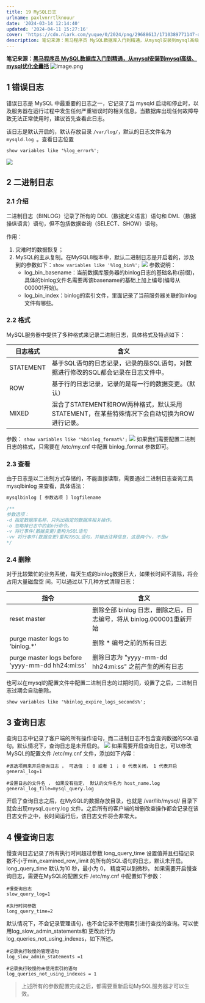 ```yaml
---
title: 19 MySQL日志
urlname: paxlvnrrtlknouur
date: '2024-03-14 12:14:40'
updated: '2024-04-11 15:27:16'
cover: 'https://cdn.nlark.com/yuque/0/2024/png/29688613/1710389771147-d2aed234-884b-4a41-a3e5-75299d64881a.png'
description: 笔记来源：黑马程序员 MySQL数据库入门到精通，从mysql安装到mysql高级、mysql优化全囊括1 错误日志错误日志是 MySQL 中最重要的日志之一，它记录了当 mysqld 启动和停止时，以及服务器在运行过程中发生任何严重错误时的相关信息。当数据库出现任何故障导致无法正常使用时，建...
---
```

**笔记来源：**[**黑马程序员 MySQL数据库入门到精通，从mysql安装到mysql高级、mysql优化全囊括**](https://www.bilibili.com/video/BV1Kr4y1i7ru/?spm_id_from=333.337.search-card.all.click&vd_source=e8046ccbdc793e09a75eb61fe8e84a30)
![image.png](https://raw.githubusercontent.com/choodsire666/blog-img/main/c1e504b3ddf0f05402192f8fcf546079.png)

## 1 错误日志
错误日志是 MySQL 中最重要的日志之一，它记录了当 mysqld 启动和停止时，以及服务器在运行过程中发生任何严重错误时的相关信息。当数据库出现任何故障导致无法正常使用时，建议首先查看此日志。

该日志是默认开启的，默认存放目录 `/var/log/`，默认的日志文件名为 `mysqld.log `。查看日志位置
```plsql
show variables like '%log_error%';
```

![](https://raw.githubusercontent.com/choodsire666/blog-img/main/5cfc22d19101872a7c55ec7d922505f4.png)
## 2 二进制日志
### 2.1 介绍
二进制日志（BINLOG）记录了所有的 DDL（数据定义语言）语句和 DML（数据操纵语言）语句，但不包括数据查询（SELECT、SHOW）语句。

作用：

1. 灾难时的数据恢复；
2. MySQL的主从复制。在MySQL8版本中，默认二进制日志是开启着的，涉及到的参数如下：`show variables like '%log_bin%';`
![](https://raw.githubusercontent.com/choodsire666/blog-img/main/cd2241d00bbd3715d155479da485ee75.png)
参数说明：
   - log_bin_basename：当前数据库服务器的binlog日志的基础名称(前缀)，具体的binlog文件名需要再该basename的基础上加上编号(编号从000001开始)。
   - log_bin_index：binlog的索引文件，里面记录了当前服务器关联的binlog文件有哪些。
### 2.2 格式
MySQL服务器中提供了多种格式来记录二进制日志，具体格式及特点如下：

| 日志格式 | 含义 |
| --- | --- |
| STATEMENT | 基于SQL语句的日志记录，记录的是SQL语句，对数据进行修改的SQL都会记录在日志文件中。 |
| ROW | 基于行的日志记录，记录的是每一行的数据变更。（默认） |
| MIXED | 混合了STATEMENT和ROW两种格式，默认采用STATEMENT，在某些特殊情况下会自动切换为ROW进行记录。 |

参数：
`show variables like '%binlog_format%';`
![](https://raw.githubusercontent.com/choodsire666/blog-img/main/5ba124a715b287c0aae34c0eabea3acb.png)
如果我们需要配置二进制日志的格式，只需要在 /etc/my.cnf 中配置 binlog_format 参数即可。
### 2.3 查看
由于日志是以二进制方式存储的，不能直接读取，需要通过二进制日志查询工具 mysqlbinlog 来查看，具体语法：
```sql
mysqlbinlog [ 参数选项 ] logfilename 

/**
参数选项： 
-d 指定数据库名称，只列出指定的数据库相关操作。 
-o 忽略掉日志中的前n行命令。 
-v 将行事件(数据变更)重构为SQL语句 
-vv 将行事件(数据变更)重构为SQL语句，并输出注释信息，这是两个v，不是w
*/
```
### 2.4 删除
对于比较繁忙的业务系统，每天生成的binlog数据巨大，如果长时间不清除，将会占用大量磁盘空
间。可以通过以下几种方式清理日志：

| 指令 | 含义 |
| --- | --- |
| reset master | 删除全部 binlog 日志，删除之后，日志编号，将从 binlog.000001重新开始 |
| purge master logs to 'binlog.*' | 删除 * 编号之前的所有日志 |
| purge master logs before 'yyyy-mm-dd hh24:mi:ss' | 删除日志为 "yyyy-mm-dd hh24:mi:ss" 之前产生的所有日志 |

也可以在mysql的配置文件中配置二进制日志的过期时间，设置了之后，二进制日志过期会自动删除。
```plsql
show variables like '%binlog_expire_logs_seconds%';
```
## 3 查询日志
查询日志中记录了客户端的所有操作语句，而二进制日志不包含查询数据的SQL语句。默认情况下，查询日志是未开启的。
![](https://raw.githubusercontent.com/choodsire666/blog-img/main/a4a215388c19bf9db7b0848a58c0c255.png)
如果需要开启查询日志，可以修改MySQL的配置文件 /etc/my.cnf 文件，添加如下内容：
```properties
#该选项用来开启查询日志 ， 可选值 ： 0 或者 1 ； 0 代表关闭， 1 代表开启 
general_log=1 

#设置日志的文件名 ， 如果没有指定， 默认的文件名为 host_name.log 
general_log_file=mysql_query.log
```
开启了查询日志之后，在MySQL的数据存放目录，也就是 /var/lib/mysql/ 目录下就会出现mysql_query.log 文件。之后所有的客户端的增删改查操作都会记录在该日志文件之中，长时间运行后，该日志文件将会非常大。
## 4 慢查询日志
慢查询日志记录了所有执行时间超过参数 long_query_time 设置值并且扫描记录数不小于min_examined_row_limit 的所有的SQL语句的日志，默认未开启。long_query_time 默认为10 秒，最小为 0， 精度可以到微秒。
如果需要开启慢查询日志，需要在MySQL的配置文件 /etc/my.cnf 中配置如下参数：
```properties
#慢查询日志 
slow_query_log=1 

#执行时间参数 
long_query_time=2
```
默认情况下，不会记录管理语句，也不会记录不使用索引进行查找的查询。可以使用log_slow_admin_statements和 更改此行为 log_queries_not_using_indexes，如下所述。
```properties
#记录执行较慢的管理语句 
log_slow_admin_statements =1 

#记录执行较慢的未使用索引的语句 
log_queries_not_using_indexes = 1
```
> 上述所有的参数配置完成之后，都需要重新启动MySQL服务器才可以生效。

